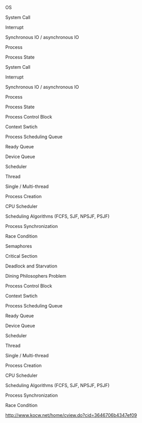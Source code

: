 OS

System Call

Interrupt

Synchronous IO / asynchronous IO

Process

Process State

System Call

Interrupt

Synchronous IO / asynchronous IO

Process

Process State

Process Control Block

Context Swtich

Process Scheduling Queue

Ready Queue

Device Queue

Scheduler

Thread

Single / Multi-thread

Process Creation

CPU Scheduler

Scheduling Algorithms (FCFS, SJF, NPSJF, PSJF)

Process Synchronization

Race Condition

Semaphores

Critical Section

Deadlock and Starvation

Dining Philosophers Problem

Process Control Block

Context Swtich

Process Scheduling Queue

Ready Queue

Device Queue

Scheduler

Thread

Single / Multi-thread

Process Creation

CPU Scheduler

Scheduling Algorithms (FCFS, SJF, NPSJF, PSJF)

Process Synchronization

Race Condition

http://www.kocw.net/home/cview.do?cid=3646706b4347ef09
